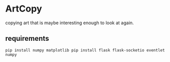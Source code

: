 # ArtCopy
copying art that is maybe interesting enough to look at again.

## requirements
    pip install numpy matplotlib pip install flask flask-socketio eventlet numpy
